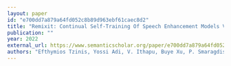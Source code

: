 ```yaml
---
layout: paper
id: "e700dd7a879a64fd052c8b89d963ebf61caec8d2"
title: "Remixit: Continual Self-Training Of Speech Enhancement Models Via Bootstrapped Remixing"
publication: ""
year: 2022
external_url: https://www.semanticscholar.org/paper/e700dd7a879a64fd052c8b89d963ebf61caec8d2
authors: "Efthymios Tzinis, Yossi Adi, V. Ithapu, Buye Xu, P. Smaragdis, Anurag Kumar"
---
```

